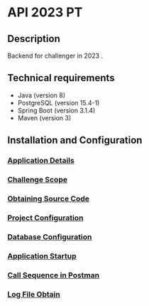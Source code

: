 # API 2023 PT

## Description

Backend for challenger in 2023 .

## Technical requirements

- Java (version 8)
- PostgreSQL (version 15.4-1)
- Spring Boot (version 3.1.4)
- Maven (version 3)

## Installation and Configuration

### [Application Details](./docs/application-details.md)

### [Challenge Scope](./docs/challenge-scope.md)

### [Obtaining Source Code](./docs/source-code.md)

### [Project Configuration](./docs/project-configuration.md)

### [Database Configuration](./docs/database-configuration.md)

### [Application Startup](./docs/application-startup.md)

### [Call Sequence in Postman](./docs/postman-calls.md)

### [Log File Obtain](./docs/get-log-file.md)

